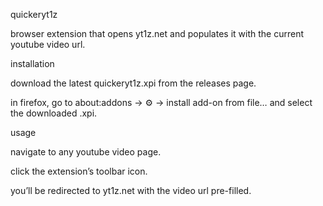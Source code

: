 quickeryt1z

browser extension that opens yt1z.net and populates it with the current youtube video url.

installation

download the latest quickeryt1z.xpi from the releases page.

in firefox, go to about:addons → ⚙️ → install add-on from file… and select the downloaded .xpi.

usage

navigate to any youtube video page.

click the extension’s toolbar icon.

you’ll be redirected to yt1z.net with the video url pre-filled.
